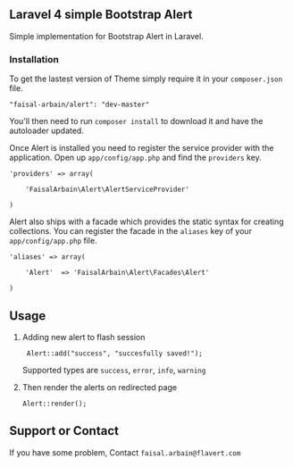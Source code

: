 ## Laravel 4 simple Bootstrap Alert

Simple implementation for Bootstrap Alert in Laravel.

### Installation

To get the lastest version of Theme simply require it in your `composer.json` file.

~~~
"faisal-arbain/alert": "dev-master"
~~~

You'll then need to run `composer install` to download it and have the autoloader updated.

Once Alert is installed you need to register the service provider with the application. Open up `app/config/app.php` and find the `providers` key.

~~~
'providers' => array(

    'FaisalArbain\Alert\AlertServiceProvider'

)
~~~

Alert also ships with a facade which provides the static syntax for creating collections. You can register the facade in the `aliases` key of your `app/config/app.php` file.

~~~
'aliases' => array(

    'Alert'  => 'FaisalArbain\Alert\Facades\Alert'

)
~~~

## Usage

1. Adding new alert to flash session
  
		Alert::add("success", "succesfully saved!");
		
	Supported types are `success`, `error`, `info`, `warning`

2.	Then render the alerts on redirected page

		Alert::render();
		

## Support or Contact

If you have some problem, Contact `faisal.arbain@flavert.com`
